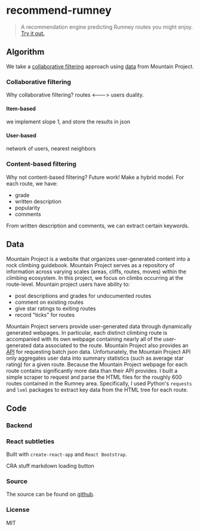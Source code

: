 # recommend-rumney

> A recommendation engine predicting Rumney routes you might enjoy. [Try it out.](https://zebengberg.github.io/recommend-rumney)

## Algorithm

We take a [collaborative filtering](https://en.wikipedia.org/wiki/Collaborative_filtering) approach using [data](#data) from Mountain Project.

### Collaborative filtering

Why collaborative filtering? routes <---> users duality.

#### Item-based

we implement slope 1, and store the results in json

#### User-based

network of users, nearest neighbors

### Content-based filtering

 Why not content-based filtering? Future work! Make a hybrid model.
 For each route, we have:

- grade
- written description
- popularity
- comments

From written description and comments, we can extract certain keywords.

## Data

Mountain Project is a website that organizes user-generated content into a rock climbing guidebook. Mountain Project serves as a repository of information across varying scales (areas, cliffs, routes, moves) within the climbing ecosystem. In this project, we focus on climbs occurring at the route-level. Mountain project users have ability to:

- post descriptions and grades for undocumented routes
- comment on existing routes
- give star ratings to exiting routes
- record "ticks" for routes

Mountain Project servers provide user-generated data through dynamically generated webpages. In particular, each distinct climbing route is accompanied with its own webpage containing nearly all of the user-generated data associated to the route. Mountain Project also provides an [API](https://www.mountainproject.com/data) for requesting batch json data. Unfortunately, the Mountain Project API only aggregates user data into summary statistics (such as average star rating) for a given route. Because the Mountain Project webpage for each route contains significantly more data than their API provides. I built a simple scraper to request and parse the HTML files for the roughly 600 routes contained in the Rumney area. Specifically, I used Python's `requests` and `lxml` packages to extract key data from the HTML tree for each route.

## Code

### Backend

### React subtleties


Built with `create-react-app` and `React Bootstrap`.

CRA stuff
markdown
loading button

### Source

The source can be found on [github](https://github.com/zebengberg/recommend-rumney).

### License

MIT
